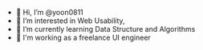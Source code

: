 - 👋 Hi, I’m @yoon0811
- 👀 I’m interested in Web Usability, 
- 🌱 I’m currently learning Data Structure and Algorithms
- 💞️ I'm working as a freelance UI engineer 

<!---
yoon0811/yoon0811 is a ✨ special ✨ repository because its `README.md` (this file) appears on your GitHub profile.
You can click the Preview link to take a look at your changes.
--->
